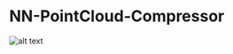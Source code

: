 # NN-PointCloud-Compressor



![alt text](https://github.com/ClayNdugga/NN-PointCloud-Compressor/blob/main/assets/image.jpg?raw=true)
